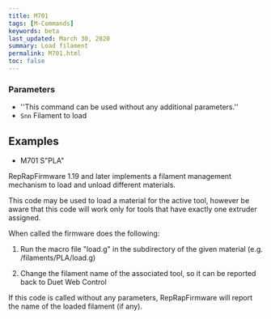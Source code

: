 ```yaml
---
title: M701
tags: [M-Commands] 
keywords: beta 
last_updated: March 30, 2020 
summary: Load filament 
permalink: M701.html
toc: false 
---
```



### Parameters

* ''This command can be used without any additional parameters.''
* `Snn` Filament to load

## Examples

* M701 S"PLA"

RepRapFirmware 1.19 and later implements a filament management mechanism to load and unload different materials.

This code may be used to load a material for the active tool, however be aware that this code will work only for tools that have exactly one extruder assigned.

When called the firmware does the following:

1) Run the macro file "load.g" in the subdirectory of the given material (e.g. /filaments/PLA/load.g)

2) Change the filament name of the associated tool, so it can be reported back to Duet Web Control

If this code is called without any parameters, RepRapFirmware will report the name of the loaded filament (if any).

